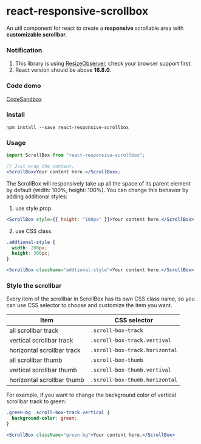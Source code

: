 # react-responsive-scrollbox

An util component for react to create a **responsive** scrollable area with **customizable scrollbar**.

### Notification

1. This library is using [ResizeObserver](https://developer.mozilla.org/en-US/docs/Web/API/ResizeObserver), check your browser support first.
2. React version should be above **16.8.0**.

### Code demo

[CodeSandbox](https://codesandbox.io/embed/intelligent-raman-hp7hc?fontsize=14&hidenavigation=1&theme=dark)

### Install

```
npm install --save react-responsive-scrollbox
```

### Usage

```jsx
import ScrollBox from "react-responsive-scrollbox";

// Just wrap the content.
<ScrollBox>Your content here.</ScrollBox>;
```

The ScrollBox will responsively take up all the space of its parent element by default (width: 100%, height: 100%). You can change this behavior by adding additional styles:

1. use style prop.

```jsx
<ScrollBox style={{ height: "100px" }}>Your content here.</ScrollBox>
```

2. use CSS class.

```css
.addtional-style {
  width: 200px;
  height: 300px;
}
```

```jsx
<ScrollBox className="addtional-style">Your content here.</ScrollBox>
```

### Style the scrollbar

Every item of the scrollbar in ScrollBox has its own CSS class name, so you can use CSS selector to choose and customize the item you want.

| Item                       | CSS selector                   |
| -------------------------- | ------------------------------ |
| all scrollbar track        | `.scroll-box-track`            |
| vertical scrollbar track   | `.scroll-box-track.vertival`   |
| horizontal scrollbar track | `.scroll-box-track.horizontal` |
| all scrollbar thumb        | `.scroll-box-thumb`            |
| vertical scrollbar thumb   | `.scroll-box-thumb.vertival`   |
| horizontal scrollbar thumb | `.scroll-box-thumb.horizontal` |

For example, if you want to change the background color of vertical scrollbar track to green:

```css
.green-bg .scroll-box-track.vertical {
  background-color: green;
}
```

```jsx
<ScrollBox className="green-bg">Your content here.</ScrollBox>
```
